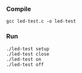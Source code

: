 ### Compile

```
gcc led-test.c -o led-test
```

### Run

```
./led-test setup
./led-test close
./led-test on
./led-test off
```
